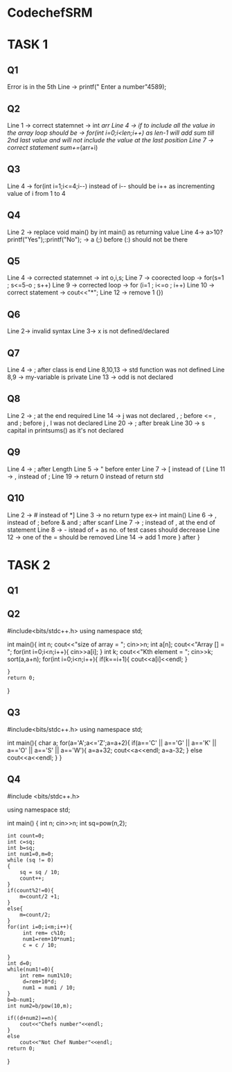 # CodechefSRM

# TASK 1
## Q1
Error is in the 5th Line -> printf(" Enter a number"4589);

## Q2
Line 1 -> correct statemnet -> int *arr
Line 4 -> if to include all the value in the array loop should be -> for(int i=0;i<len;i++) as len-1 will add sum till 2nd last value and will not include the value at the last position
Line 7 -> correct statement sum+=*(arr+i)

## Q3
Line 4 -> for(int i=1;i<=4;i--) instead of i-- should  be i++ as incrementing value of i from 1 to 4

## Q4
Line 2 -> replace void main() by int main() as returning value
Line 4-> a>10?printf("Yes");:printf("No");  -> a (;) before (:) should not be there

## Q5
Line 4 -> corrected statemnet -> int o,i,s;
Line 7 -> coorected loop -> for(s=1 ; s<=5-o ; s++)
Line 9 -> corrected loop -> for (i=1 ; i<=o ; i++)
Line 10 -> correct statement -> cout<<"*";
Line 12 -> remove 1 (})

## Q6
Line 2-> invalid syntax
Line 3-> x is not defined/declared


## Q7
Line 4 -> ; after class is end 
Line 8,10,13 -> std function was not defined
Line 8,9 -> my-variable is private 
Line 13 -> odd is not declared

## Q8
Line 2 -> ; at the end required
Line 14 -> j was not declared , ; before <= , and ; before j , I was not declared
Line 20 -> ; after break
Line 30 -> s capital in printsums() as it's not declared

## Q9
Line 4 -> ; after Length
Line 5 -> " before enter
Line 7 -> [ instead of (
Line 11 -> , instead of ;
Line 19 -> return 0 instead of return std

## Q10
Line 2 -> # instead of *]
Line 3 -> no return type ex-> int main()
Line 6 -> , instead of ; before & and ; after scanf
Line 7 -> ; instead of , at the end of statement
Line 8 -> - istead of + as no. of test cases should decrease
Line 12 -> one of the = should be removed
Line 14 -> add 1 more } after }

# TASK 2

## Q1






## Q2

#include<bits/stdc++.h>
using namespace std;

int main(){
    int n;
    cout<<"size of array = ";
    cin>>n;
    int a[n];
    cout<<"Array [] = ";
    for(int i=0;i<n;i++){
        cin>>a[i];
    }
    int k;
    cout<<"Kth element = ";
    cin>>k;
    sort(a,a+n);
    for(int i=0;i<n;i++){
        if(k==i+1){
            cout<<a[i]<<endl;
        }
        
    }
    return 0;
}

## Q3
#include<bits/stdc++.h>
using namespace std;

int main(){
    char a;
    for(a='A';a<='Z';a=a+2){
            if(a=='C' || a=='G' || a=='K' || a=='O' || a=='S' || a=='W'){
                a=a+32;
                cout<<a<<endl;
                a=a-32;
            }
            else
                cout<<a<<endl;
         }
}

## Q4


#include <bits/stdc++.h>

using namespace std;

int main()
{
    int n;
    cin>>n;
    int sq=pow(n,2);
    
    int count=0;
    int c=sq;
    int b=sq;
    int num1=0,m=0;
    while (sq != 0)
    {
        sq = sq / 10;
        count++;
    }
    if(count%2!=0){
        m=count/2 +1;
    }
    else{
        m=count/2;
    }
    for(int i=0;i<m;i++){
         int rem= c%10;
         num1=rem+10*num1;
         c = c / 10;
        
    }
    int d=0;
    while(num1!=0){
        int rem= num1%10;
         d=rem+10*d;
         num1 = num1 / 10;
    }
    b=b-num1;
    int num2=b/pow(10,m);
    
    if((d+num2)==n){
        cout<<"Chefs number"<<endl;
    }
    else
        cout<<"Not Chef Number"<<endl;
    return 0;
}    
    






